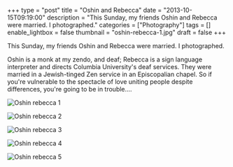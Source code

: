 +++
type = "post"
title = "Oshin and Rebecca"
date = "2013-10-15T09:19:00"
description = "This Sunday, my friends Oshin and Rebecca were married. I photographed."
categories = ["Photography"]
tags = []
enable_lightbox = false
thumbnail = "oshin-rebecca-1.jpg"
draft = false
+++

<p>This Sunday, my friends Oshin and Rebecca were married. I photographed.</p>
<p>Oshin is a monk at my zendo, and deaf; Rebecca is a sign language interpreter and directs Columbia University's deaf services. They were married in a Jewish-tinged Zen service in an Episcopalian chapel. So if you're vulnerable to the spectacle of love uniting people despite differences, you're going to be in trouble....</p>
<p><img style="display:block; margin-left:auto; margin-right:auto;" src="oshin-rebecca-1.jpg" alt="Oshin rebecca 1" title="Oshin rebecca 1" /></p>
<p><img style="display:block; margin-left:auto; margin-right:auto;" src="oshin-rebecca-2.jpg" alt="Oshin rebecca 2" title="Oshin rebecca 2" /></p>
<p><img style="display:block; margin-left:auto; margin-right:auto;" src="oshin-rebecca-3.jpg" alt="Oshin rebecca 3" title="Oshin rebecca 3" /></p>
<p><img style="display:block; margin-left:auto; margin-right:auto;" src="oshin-rebecca-4.jpg" alt="Oshin rebecca 4" title="Oshin rebecca 4" /></p>
<p><img style="display:block; margin-left:auto; margin-right:auto;" src="oshin-rebecca-5.jpg" alt="Oshin rebecca 5" title="Oshin rebecca 5" /></p>
    